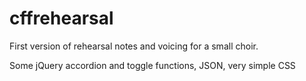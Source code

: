 # cffrehearsal
First version of rehearsal notes and voicing for a small choir.

Some jQuery accordion and toggle functions, JSON, very simple CSS
